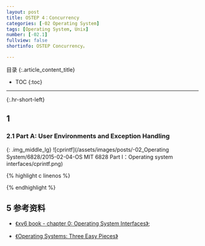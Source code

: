 ```yaml
---
layout: post
title: OSTEP 4：Concurrency
categories: [-02 Operating System]
tags: [Operating System, Unix]
number: [-02.1]
fullview: false
shortinfo: OSTEP Concurrency。

---
```

目录
{:.article_content_title}


* TOC
{:toc}

---
{:.hr-short-left}

## 1  ##

### 2.1 Part A: User Environments and Exception Handling



{: .img_middle_lg}
![cprintf](/assets/images/posts/-02_Operating System/6828/2015-02-04-OS MIT 6828 Part I：Operating system interfaces/cprintf.png)

{% highlight c linenos %}

{% endhighlight %}

## 5 参考资料 ##

- [《xv6 book - chapter 0: Operating System Interfaces》](https://ocw.mit.edu/courses/electrical-engineering-and-computer-science/6-828-operating-system-engineering-fall-2012/lecture-notes-and-readings/);

- [《Operating Systems: Three Easy Pieces》](http://pages.cs.wisc.edu/~remzi/OSTEP/)



